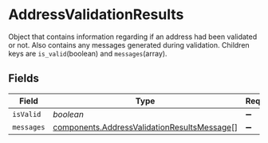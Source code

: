 # AddressValidationResults

Object that contains information regarding if an address had been validated or not. Also contains any messages 
generated during validation. Children keys are <code>is_valid</code>(boolean) and <code>messages</code>(array).


## Fields

| Field                                                                                                      | Type                                                                                                       | Required                                                                                                   | Description                                                                                                | Example                                                                                                    |
| ---------------------------------------------------------------------------------------------------------- | ---------------------------------------------------------------------------------------------------------- | ---------------------------------------------------------------------------------------------------------- | ---------------------------------------------------------------------------------------------------------- | ---------------------------------------------------------------------------------------------------------- |
| `isValid`                                                                                                  | *boolean*                                                                                                  | :heavy_minus_sign:                                                                                         | N/A                                                                                                        | false                                                                                                      |
| `messages`                                                                                                 | [components.AddressValidationResultsMessage](../../models/components/addressvalidationresultsmessage.md)[] | :heavy_minus_sign:                                                                                         | N/A                                                                                                        |                                                                                                            |